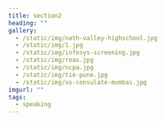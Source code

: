```yaml
---
title: section2
heading: ""
gallery:
  - /static/img/nath-valley-highschool.jpg
  - /static/img/1.jpg
  - /static/img/infosys-screening.jpg
  - /static/img/roas.jpg
  - /static/img/ncpa.jpg
  - /static/img/tie-pune.jpg
  - /static/img/us-consulate-mumbai.jpg
imgurl: ""
tags:
  - speaking
---
```

